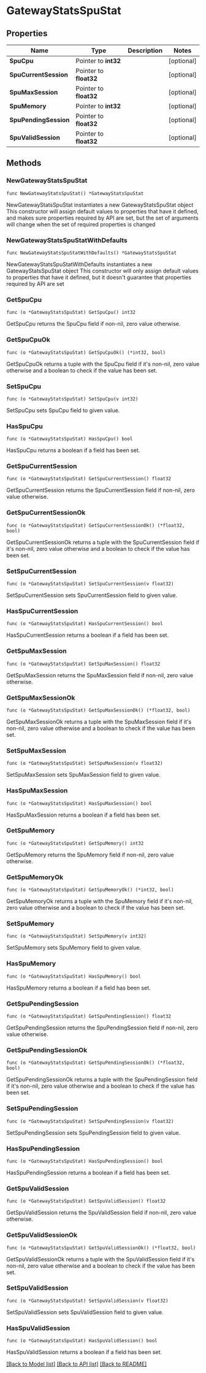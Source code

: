 # GatewayStatsSpuStat

## Properties

Name | Type | Description | Notes
------------ | ------------- | ------------- | -------------
**SpuCpu** | Pointer to **int32** |  | [optional] 
**SpuCurrentSession** | Pointer to **float32** |  | [optional] 
**SpuMaxSession** | Pointer to **float32** |  | [optional] 
**SpuMemory** | Pointer to **int32** |  | [optional] 
**SpuPendingSession** | Pointer to **float32** |  | [optional] 
**SpuValidSession** | Pointer to **float32** |  | [optional] 

## Methods

### NewGatewayStatsSpuStat

`func NewGatewayStatsSpuStat() *GatewayStatsSpuStat`

NewGatewayStatsSpuStat instantiates a new GatewayStatsSpuStat object
This constructor will assign default values to properties that have it defined,
and makes sure properties required by API are set, but the set of arguments
will change when the set of required properties is changed

### NewGatewayStatsSpuStatWithDefaults

`func NewGatewayStatsSpuStatWithDefaults() *GatewayStatsSpuStat`

NewGatewayStatsSpuStatWithDefaults instantiates a new GatewayStatsSpuStat object
This constructor will only assign default values to properties that have it defined,
but it doesn't guarantee that properties required by API are set

### GetSpuCpu

`func (o *GatewayStatsSpuStat) GetSpuCpu() int32`

GetSpuCpu returns the SpuCpu field if non-nil, zero value otherwise.

### GetSpuCpuOk

`func (o *GatewayStatsSpuStat) GetSpuCpuOk() (*int32, bool)`

GetSpuCpuOk returns a tuple with the SpuCpu field if it's non-nil, zero value otherwise
and a boolean to check if the value has been set.

### SetSpuCpu

`func (o *GatewayStatsSpuStat) SetSpuCpu(v int32)`

SetSpuCpu sets SpuCpu field to given value.

### HasSpuCpu

`func (o *GatewayStatsSpuStat) HasSpuCpu() bool`

HasSpuCpu returns a boolean if a field has been set.

### GetSpuCurrentSession

`func (o *GatewayStatsSpuStat) GetSpuCurrentSession() float32`

GetSpuCurrentSession returns the SpuCurrentSession field if non-nil, zero value otherwise.

### GetSpuCurrentSessionOk

`func (o *GatewayStatsSpuStat) GetSpuCurrentSessionOk() (*float32, bool)`

GetSpuCurrentSessionOk returns a tuple with the SpuCurrentSession field if it's non-nil, zero value otherwise
and a boolean to check if the value has been set.

### SetSpuCurrentSession

`func (o *GatewayStatsSpuStat) SetSpuCurrentSession(v float32)`

SetSpuCurrentSession sets SpuCurrentSession field to given value.

### HasSpuCurrentSession

`func (o *GatewayStatsSpuStat) HasSpuCurrentSession() bool`

HasSpuCurrentSession returns a boolean if a field has been set.

### GetSpuMaxSession

`func (o *GatewayStatsSpuStat) GetSpuMaxSession() float32`

GetSpuMaxSession returns the SpuMaxSession field if non-nil, zero value otherwise.

### GetSpuMaxSessionOk

`func (o *GatewayStatsSpuStat) GetSpuMaxSessionOk() (*float32, bool)`

GetSpuMaxSessionOk returns a tuple with the SpuMaxSession field if it's non-nil, zero value otherwise
and a boolean to check if the value has been set.

### SetSpuMaxSession

`func (o *GatewayStatsSpuStat) SetSpuMaxSession(v float32)`

SetSpuMaxSession sets SpuMaxSession field to given value.

### HasSpuMaxSession

`func (o *GatewayStatsSpuStat) HasSpuMaxSession() bool`

HasSpuMaxSession returns a boolean if a field has been set.

### GetSpuMemory

`func (o *GatewayStatsSpuStat) GetSpuMemory() int32`

GetSpuMemory returns the SpuMemory field if non-nil, zero value otherwise.

### GetSpuMemoryOk

`func (o *GatewayStatsSpuStat) GetSpuMemoryOk() (*int32, bool)`

GetSpuMemoryOk returns a tuple with the SpuMemory field if it's non-nil, zero value otherwise
and a boolean to check if the value has been set.

### SetSpuMemory

`func (o *GatewayStatsSpuStat) SetSpuMemory(v int32)`

SetSpuMemory sets SpuMemory field to given value.

### HasSpuMemory

`func (o *GatewayStatsSpuStat) HasSpuMemory() bool`

HasSpuMemory returns a boolean if a field has been set.

### GetSpuPendingSession

`func (o *GatewayStatsSpuStat) GetSpuPendingSession() float32`

GetSpuPendingSession returns the SpuPendingSession field if non-nil, zero value otherwise.

### GetSpuPendingSessionOk

`func (o *GatewayStatsSpuStat) GetSpuPendingSessionOk() (*float32, bool)`

GetSpuPendingSessionOk returns a tuple with the SpuPendingSession field if it's non-nil, zero value otherwise
and a boolean to check if the value has been set.

### SetSpuPendingSession

`func (o *GatewayStatsSpuStat) SetSpuPendingSession(v float32)`

SetSpuPendingSession sets SpuPendingSession field to given value.

### HasSpuPendingSession

`func (o *GatewayStatsSpuStat) HasSpuPendingSession() bool`

HasSpuPendingSession returns a boolean if a field has been set.

### GetSpuValidSession

`func (o *GatewayStatsSpuStat) GetSpuValidSession() float32`

GetSpuValidSession returns the SpuValidSession field if non-nil, zero value otherwise.

### GetSpuValidSessionOk

`func (o *GatewayStatsSpuStat) GetSpuValidSessionOk() (*float32, bool)`

GetSpuValidSessionOk returns a tuple with the SpuValidSession field if it's non-nil, zero value otherwise
and a boolean to check if the value has been set.

### SetSpuValidSession

`func (o *GatewayStatsSpuStat) SetSpuValidSession(v float32)`

SetSpuValidSession sets SpuValidSession field to given value.

### HasSpuValidSession

`func (o *GatewayStatsSpuStat) HasSpuValidSession() bool`

HasSpuValidSession returns a boolean if a field has been set.


[[Back to Model list]](../README.md#documentation-for-models) [[Back to API list]](../README.md#documentation-for-api-endpoints) [[Back to README]](../README.md)


